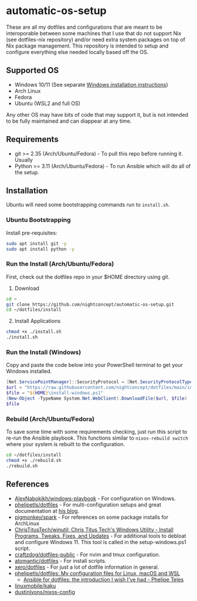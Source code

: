 # automatic-os-setup
These are all my dotfiles and configurations that are meant to be interoporable between some machines that I use that do not support Nix (see dotfiles-nix repository) and/or need extra system packages on top of Nix package management. This repository is intended to setup and configure everything else needed locally based off the OS.

## Supported OS
- Windows 10/11 (See separate [Windows installation instructions](#run-the-install-windows))
- Arch Linux
- Fedora
- Ubuntu (WSL2 and full OS)

Any other OS may have bits of code that may support it, but is not intended to be fully maintained and can diappear at any time.

## Requirements
- git >= 2.35 (Arch/Ubuntu/Fedora) - To pull this repo before running it. Usually 
- Python >= 3.11 (Arch/Ubuntu/Fedora) - To run Ansible which will do all of the setup.

## Installation
Ubuntu will need some bootstrapping commands run to `install.sh`.

### Ubuntu Bootstrapping
Install pre-requisites:
```sh
sudo apt install git -y
sudo apt install python -y
```


### Run the Install (Arch/Ubuntu/Fedora)
First, check out the dotfiles repo in your $HOME directory using git.

1. Download
```sh
cd ~
git clone https://github.com/nightconcept/automatic-os-setup.git
cd ~/dotfiles/install
```
2. Install Applications
```sh
chmod +x ./install.sh
./install.sh
```

### Run the Install (Windows)
Copy and paste the code below into your PowerShell terminal to get your Windows installed.

```powershell
[Net.ServicePointManager]::SecurityProtocol = [Net.SecurityProtocolType]::Tls12
$url = "https://raw.githubusercontent.com/nightconcept/dotfiles/main/install/install-windows.ps1"
$file = "${HOME}\install-windows.ps1"
(New-Object -TypeName System.Net.WebClient).DownloadFile($url, $file)
$file
```

### Rebuild (Arch/Ubuntu/Fedora)
To save some time with some requirements checking, just run this script to re-run the Ansible playbook. This functions similar to `nixos-rebuild switch` where your system is rebuilt to the configuration.

```sh
cd ~/dotfiles/install
chmod +x ./rebuild.sh
./rebuild.sh
```

## References
- [AlexNabokikh/windows-playbook](https://github.com/AlexNabokikh/windows-playbook) - For configuration on Windows.
- [phelipetls/dotfiles](https://github.com/phelipetls/dotfiles) - For multi-configuration setups and great documentation at [his blog](https://phelipetls.github.io/posts/introduction-to-ansible/).
- [pigmonkey/spark](https://github.com/pigmonkey/spark) - For references on some package installs for ArchLinux
- [ChrisTitusTech/winutil: Chris Titus Tech's Windows Utility - Install Programs, Tweaks, Fixes, and Updates](https://github.com/ChrisTitusTech/winutil) - For additional tools to debloat and configure Windows 11. This tool is called in the setup-windows.ps1 script.
- [craftzdog/dotfiles-public](https://github.com/craftzdog/dotfiles-public) - For nvim and tmux configuration.
- [atomantic/dotfiles](https://github.com/atomantic/dotfiles) - For install scripts.
- [xero/dotfiles](https://github.com/xero/dotfiles) - For just a lot of dotfile information in general.
- [phelipetls/dotfiles: My configuration files for Linux, macOS and WSL](https://github.com/phelipetls/dotfiles)
	- [Ansible for dotfiles: the introduction I wish I've had - Phelipe Teles](https://phelipetls.github.io/posts/introduction-to-ansible/#installing-ansible)
- [linuxmobile/kaku](https://github.com/linuxmobile/kaku)
- [dustinlyons/nixos-config](https://github.com/dustinlyons/nixos-config)